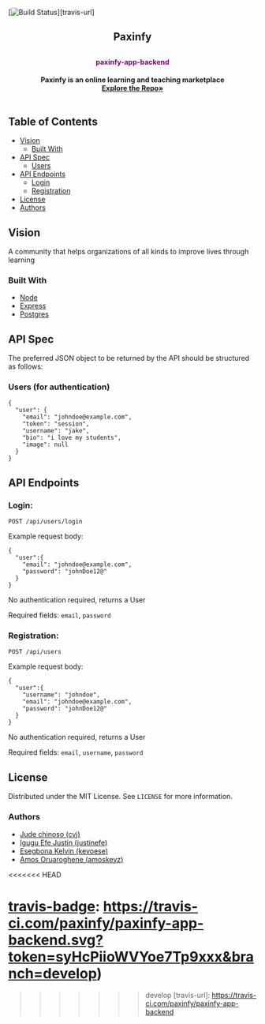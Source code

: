[![Build Status][travis-badge]][travis-url]

<!-- PROJECT LOGO -->
<p align="center">
  <h2 align="center">Paxinfy<h2>
  <h4 align="center" style="color:purple">paxinfy-app-backend<h4>

  <p align="center">
    Paxinfy is an online learning and teaching marketplace 
    <br />
    <a href="https://github.com/paxinfy/paxinfy-app-backend"><strong>Explore the Repo»</strong></a>
    <br />
    <br />
  </p>
</p>


<!-- TABLE OF CONTENTS -->
## Table of Contents

* [Vision](#vision)
  * [Built With](#built-with)
* [API Spec](#api-spec)
  * [Users](#users)
* [API Endpoints](#api-endponts)
  * [Login](#login)
  * [Registration](#registration)
* [License](#license)
* [Authors](#authors)

<!-- ABOUT THE PROJECT -->
## Vision

A community that helps organizations of all kinds to improve lives through learning


### Built With

* [Node](https://nodejs.org)
* [Express](https://reactjs.org)
* [Postgres](https://tailwindcss.com)

<!-- API SPEC -->
## API Spec
The preferred JSON object to be returned by the API should be structured as follows:

### Users (for authentication)

```source-json
{
  "user": {
    "email": "johndoe@example.com",
    "token": "session",
    "username": "jake",
    "bio": "i love my students",
    "image": null
  }
}
```

<!-- API ENDPOINTS -->
## API Endpoints

### Login:

`POST /api/users/login`

Example request body:

```source-json
{
  "user":{
    "email": "johndoe@example.com",
    "password": "johnDoe12@"
  }
}
```

No authentication required, returns a User

Required fields: `email`, `password`

### Registration:

`POST /api/users`

Example request body:

```source-json
{
  "user":{
    "username": "johndoe",
    "email": "johndoe@example.com",
    "password": "johnDoe12@"
  }
}
```

No authentication required, returns a User

Required fields: `email`, `username`, `password`

## License

Distributed under the MIT License. See `LICENSE` for more information.

<!-- AUTHORS -->
### Authors

* [Jude chinoso (cvj)](https://github.com/cvjude)
* [Igugu Efe Justin (justinefe)](https://github.com/justinefe)
* [Esegbona Kelvin (kevoese)](https://github.com/kevoese)
* [Amos Oruaroghene (amoskeyz)](https://github.com/amoskeyz) 

<!-- MARKDOWN LINKS & IMAGES -->
<<<<<<< HEAD
<!-- https://www.markdownguide.org/basic-syntax/#reference-style-links -->
[travis-badge]: https://travis-ci.com/paxinfy/paxinfy-app-backend.svg?token=syHcPiioWVYoe7Tp9xxx&branch=develop)
=======

[travis-badge]: https://travis-ci.com/paxinfy/paxinfy-app-backend.svg?token=syHcPiioWVYoe7Tp9xxx&branch=develop
>>>>>>> develop
[travis-url]: https://travis-ci.com/paxinfy/paxinfy-app-backend
